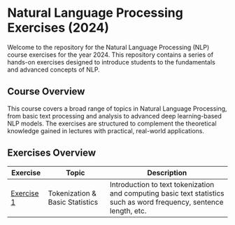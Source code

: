 # Natural Language Processing Exercises (2024)

Welcome to the repository for the Natural Language Processing (NLP) course exercises for the year 2024. This repository contains a series of hands-on exercises designed to introduce students to the fundamentals and advanced concepts of NLP.

## Course Overview

This course covers a broad range of topics in Natural Language Processing, from basic text processing and analysis to advanced deep learning-based NLP models. The exercises are structured to complement the theoretical knowledge gained in lectures with practical, real-world applications.


## Exercises Overview


| Exercise        | Topic                           | Description                                  |
|-----------------|---------------------------------|----------------------------------------------|
| [Exercise 1](https://github.com/Neilus03/NLP-2024/blob/c8567d430eacc96d02a7652d7a1b9a902501e730/tokenization_%26_basic_statistics.ipynb)      | Tokenization & Basic Statistics | Introduction to text tokenization and computing basic text statistics such as word frequency, sentence length, etc. |


